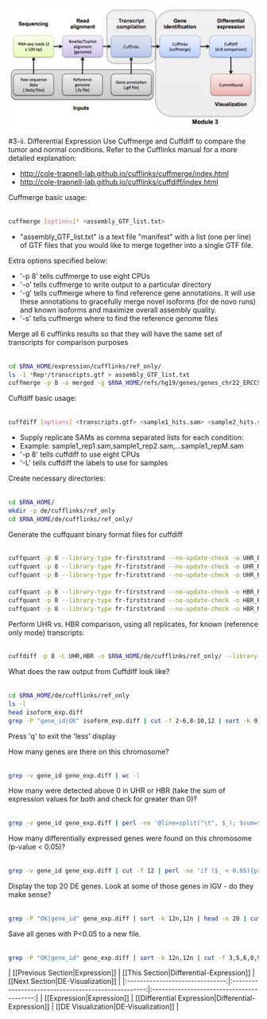 ![RNA-seq Flowchart - Module 4](Images/RNA-seq_Flowchart4.png)

#3-ii. Differential Expression
Use Cuffmerge and Cuffdiff to compare the tumor and normal conditions. Refer to the Cufflinks manual for a more detailed explanation:
* http://cole-trapnell-lab.github.io/cufflinks/cuffmerge/index.html
* http://cole-trapnell-lab.github.io/cufflinks/cuffdiff/index.html

Cuffmerge basic usage:
```bash

cuffmerge [options]* <assembly_GTF_list.txt>

```

* "assembly_GTF_list.txt" is a text file "manifest" with a list (one per line) of GTF files that you would like to merge together into a single GTF file.

Extra options specified below:

* '-p 8' tells cuffmerge to use eight CPUs
* '-o' tells cuffmerge to write output to a particular directory
* '-g' tells cuffmerge where to find reference gene annotations. It will use these annotations to gracefully merge novel isoforms (for de novo runs) and known isoforms and maximize overall assembly quality.
* '-s' tells cuffmerge where to find the reference genome files

Merge all 6 cufflinks results so that they will have the same set of transcripts for comparison purposes

```bash

cd $RNA_HOME/expression/cufflinks/ref_only/
ls -1 *Rep*/transcripts.gtf > assembly_GTF_list.txt
cuffmerge -p 8 -o merged -g $RNA_HOME/refs/hg19/genes/genes_chr22_ERCC92.gtf -s $RNA_HOME/refs/hg19/fasta/chr22_ERCC92/chr22_ERCC92.fa assembly_GTF_list.txt

```

Cuffdiff basic usage:

```bash

cuffdiff [options] <transcripts.gtf> <sample1_hits.sam> <sample2_hits.sam> [... sampleN_hits.sam]

```

* Supply replicate SAMs as comma separated lists for each condition:
 * Example: sample1_rep1.sam,sample1_rep2.sam,...sample1_repM.sam
* '-p 8' tells cuffdiff to use eight CPUs
* '-L' tells cuffdiff the labels to use for samples

Create necessary directories:

```bash

cd $RNA_HOME/
mkdir -p de/cufflinks/ref_only
cd $RNA_HOME/de/cufflinks/ref_only/

```

Generate the cuffquant binary format files for cuffdiff

```bash

cuffquant -p 8 --library-type fr-firststrand --no-update-check -o UHR_Rep1 $RNA_HOME/expression/cufflinks/ref_only/merged/merged.gtf $RNA_HOME/alignments/hisat2/UHR_Rep1.bam
cuffquant -p 8 --library-type fr-firststrand --no-update-check -o UHR_Rep2 $RNA_HOME/expression/cufflinks/ref_only/merged/merged.gtf $RNA_HOME/alignments/hisat2/UHR_Rep2.bam
cuffquant -p 8 --library-type fr-firststrand --no-update-check -o UHR_Rep3 $RNA_HOME/expression/cufflinks/ref_only/merged/merged.gtf $RNA_HOME/alignments/hisat2/UHR_Rep3.bam

cuffquant -p 8 --library-type fr-firststrand --no-update-check -o HBR_Rep1 $RNA_HOME/expression/cufflinks/ref_only/merged/merged.gtf $RNA_HOME/alignments/hisat2/HBR_Rep1.bam
cuffquant -p 8 --library-type fr-firststrand --no-update-check -o HBR_Rep2 $RNA_HOME/expression/cufflinks/ref_only/merged/merged.gtf $RNA_HOME/alignments/hisat2/HBR_Rep2.bam
cuffquant -p 8 --library-type fr-firststrand --no-update-check -o HBR_Rep3 $RNA_HOME/expression/cufflinks/ref_only/merged/merged.gtf $RNA_HOME/alignments/hisat2/HBR_Rep3.bam

```

Perform UHR vs. HBR comparison, using all replicates, for known (reference only mode) transcripts:

```bash

cuffdiff -p 8 -L UHR,HBR -o $RNA_HOME/de/cufflinks/ref_only/ --library-type fr-firststrand --no-update-check $RNA_HOME/expression/cufflinks/ref_only/merged/merged.gtf UHR_Rep1/abundances.cxb,UHR_Rep2/abundances.cxb,UHR_Rep3/abundances.cxb HBR_Rep1/abundances.cxb,HBR_Rep2/abundances.cxb,HBR_Rep3/abundances.cxb

```

What does the raw output from Cuffdiff look like?

```bash

cd $RNA_HOME/de/cufflinks/ref_only
ls -l
head isoform_exp.diff
grep -P "gene_id|OK" isoform_exp.diff | cut -f 2-6,8-10,12 | sort -k 9,9 | less -S

```

Press 'q' to exit the 'less' display

How many genes are there on this chromosome?

```bash

grep -v gene_id gene_exp.diff | wc -l

```

How many were detected above 0 in UHR or HBR (take the sum of expression values for both and check for greater than 0)?

```bash

grep -v gene_id gene_exp.diff | perl -ne '@line=split("\t", $_); $sum=$line[7]+$line[8]; if ($sum > 0){print "$sum\n";}' | wc -l

```

How many differentially expressed genes were found on this chromosome (p-value < 0.05)?

```bash

grep -v gene_id gene_exp.diff | cut -f 12 | perl -ne 'if ($_ < 0.05){print "$_"}' | wc -l

```

Display the top 20 DE genes. Look at some of those genes in IGV - do they make sense?

```bash

grep -P "OK|gene_id" gene_exp.diff | sort -k 12n,12n | head -n 20 | cut -f 3,5,6,8,9,10,12,13,14

```

Save all genes with P<0.05 to a new file.

```bash

grep -P "OK|gene_id" gene_exp.diff | sort -k 12n,12n | cut -f 3,5,6,8,9,10,12,13,14 | perl -ne '@data=split("\t", $_); if ($data[6]<=0.05){print;}' > DE_genes.txt

```

| [[Previous Section|Expression]] | [[This Section|Differential-Expression]]            | [[Next Section|DE-Visualization]] |
|:-------------------------------:|:---------------------------------------------------:|:-----------------------------------------:|
| [[Expression|Expression]]       | [[Differential Expression|Differential-Expression]] | [[DE Visualization|DE-Visualization]] |
